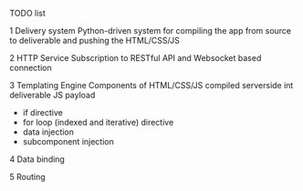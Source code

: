 TODO list

1 Delivery system
Python-driven system for compiling the app from source to deliverable and pushing the HTML/CSS/JS

2 HTTP Service
Subscription to RESTful API and Websocket based connection

3 Templating Engine
Components of HTML/CSS/JS compiled serverside int deliverable JS payload
* if directive
* for loop (indexed and iterative) directive
* data injection
* subcomponent injection

4 Data binding


5 Routing